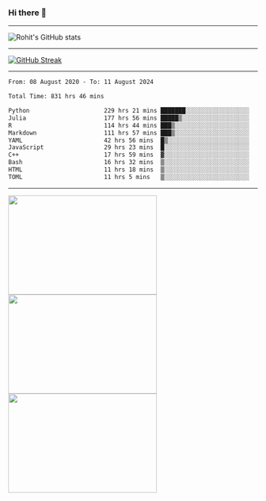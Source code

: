### Hi there 👋

<hr/>

![Rohit's GitHub stats](https://github-readme-stats.vercel.app/api?username=RohitRathore1&show_icons=true&theme=transparent)

<hr/>

[![GitHub Streak](http://github-readme-streak-stats.herokuapp.com?user=RohitRathore1&theme=dark&mode=weekly)](https://git.io/streak-stats)

<hr/>

<!--START_SECTION:waka-->

```txt
From: 08 August 2020 - To: 11 August 2024

Total Time: 831 hrs 46 mins

Python                     229 hrs 21 mins ███████░░░░░░░░░░░░░░░░░░   27.57 %
Julia                      177 hrs 56 mins █████▒░░░░░░░░░░░░░░░░░░░   21.39 %
R                          114 hrs 44 mins ███▒░░░░░░░░░░░░░░░░░░░░░   13.80 %
Markdown                   111 hrs 57 mins ███▒░░░░░░░░░░░░░░░░░░░░░   13.46 %
YAML                       42 hrs 56 mins  █▒░░░░░░░░░░░░░░░░░░░░░░░   05.16 %
JavaScript                 29 hrs 23 mins  █░░░░░░░░░░░░░░░░░░░░░░░░   03.53 %
C++                        17 hrs 59 mins  ▓░░░░░░░░░░░░░░░░░░░░░░░░   02.16 %
Bash                       16 hrs 32 mins  ▒░░░░░░░░░░░░░░░░░░░░░░░░   01.99 %
HTML                       11 hrs 18 mins  ▒░░░░░░░░░░░░░░░░░░░░░░░░   01.36 %
TOML                       11 hrs 5 mins   ▒░░░░░░░░░░░░░░░░░░░░░░░░   01.33 %
```

<!--END_SECTION:waka-->

<hr/>

<p>
  <img src="https://wakatime.com/share/@TeAmp0is0N/0205e68a-e5ed-48bf-b870-3c94c1fa77d3.svg" width="300" height="200">
  <img src="https://wakatime.com/share/@TeAmp0is0N/3935ee43-08a3-493e-8b95-60c1f9204b15.svg" width="300" height="200">
  <img src="https://wakatime.com/share/@TeAmp0is0N/8717aacc-7340-44e0-abb1-987dc9823fcd.svg" width="300" height="200">
</p>




